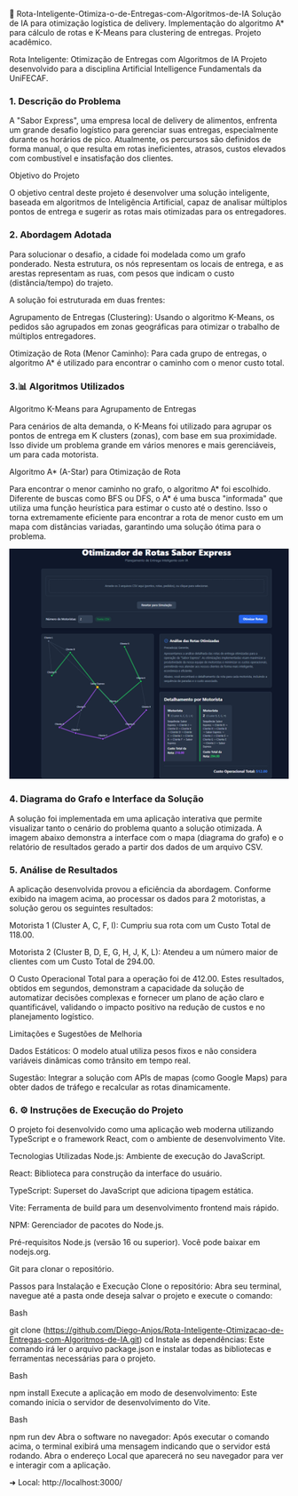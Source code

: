 🚀 Rota-Inteligente-Otimiza-o-de-Entregas-com-Algoritmos-de-IA
Solução de IA para otimização logística de delivery. Implementação do algoritmo A* para cálculo de rotas e K-Means para clustering de entregas. Projeto acadêmico.

Rota Inteligente: Otimização de Entregas com Algoritmos de IA
Projeto desenvolvido para a disciplina Artificial Intelligence Fundamentals da UniFECAF.

### 1. Descrição do Problema
A "Sabor Express", uma empresa local de delivery de alimentos, enfrenta um grande desafio logístico para gerenciar suas entregas, especialmente durante os horários de pico. Atualmente, os percursos são definidos de forma manual, o que resulta em rotas ineficientes, atrasos, custos elevados com combustível e insatisfação dos clientes.

Objetivo do Projeto

O objetivo central deste projeto é desenvolver uma solução inteligente, baseada em algoritmos de Inteligência Artificial, capaz de analisar múltiplos pontos de entrega e sugerir as rotas mais otimizadas para os entregadores.

### 2. Abordagem Adotada
Para solucionar o desafio, a cidade foi modelada como um grafo ponderado. Nesta estrutura, os nós representam os locais de entrega, e as arestas representam as ruas, com pesos que indicam o custo (distância/tempo) do trajeto.

A solução foi estruturada em duas frentes:

Agrupamento de Entregas (Clustering): Usando o algoritmo K-Means, os pedidos são agrupados em zonas geográficas para otimizar o trabalho de múltiplos entregadores.

Otimização de Rota (Menor Caminho): Para cada grupo de entregas, o algoritmo A* é utilizado para encontrar o caminho com o menor custo total.

### 3.📊 Algoritmos Utilizados
Algoritmo K-Means para Agrupamento de Entregas

Para cenários de alta demanda, o K-Means foi utilizado para agrupar os pontos de entrega em K clusters (zonas), com base em sua proximidade. Isso divide um problema grande em vários menores e mais gerenciáveis, um para cada motorista.

Algoritmo A* (A-Star) para Otimização de Rota

Para encontrar o menor caminho no grafo, o algoritmo A* foi escolhido. Diferente de buscas como BFS ou DFS, o A* é uma busca "informada" que utiliza uma função heurística para estimar o custo até o destino. Isso o torna extremamente eficiente para encontrar a rota de menor custo em um mapa com distâncias variadas, garantindo uma solução ótima para o problema.

![Demonstração da Aplicação](./assets/screenshot-app.png)

### 4. Diagrama do Grafo e Interface da Solução
A solução foi implementada em uma aplicação interativa que permite visualizar tanto o cenário do problema quanto a solução otimizada. A imagem abaixo demonstra a interface com o mapa (diagrama do grafo) e o relatório de resultados gerado a partir dos dados de um arquivo CSV.

### 5. Análise de Resultados
A aplicação desenvolvida provou a eficiência da abordagem. Conforme exibido na imagem acima, ao processar os dados para 2 motoristas, a solução gerou os seguintes resultados:

Motorista 1 (Cluster A, C, F, I): Cumpriu sua rota com um Custo Total de 118.00.

Motorista 2 (Cluster B, D, E, G, H, J, K, L): Atendeu a um número maior de clientes com um Custo Total de 294.00.

O Custo Operacional Total para a operação foi de 412.00. Estes resultados, obtidos em segundos, demonstram a capacidade da solução de automatizar decisões complexas e fornecer um plano de ação claro e quantificável, validando o impacto positivo na redução de custos e no planejamento logístico.

Limitações e Sugestões de Melhoria

Dados Estáticos: O modelo atual utiliza pesos fixos e não considera variáveis dinâmicas como trânsito em tempo real.

Sugestão: Integrar a solução com APIs de mapas (como Google Maps) para obter dados de tráfego e recalcular as rotas dinamicamente.

### 6. ⚙️ Instruções de Execução do Projeto
O projeto foi desenvolvido como uma aplicação web moderna utilizando TypeScript e o framework React, com o ambiente de desenvolvimento Vite.

Tecnologias Utilizadas
Node.js: Ambiente de execução do JavaScript.

React: Biblioteca para construção da interface do usuário.

TypeScript: Superset do JavaScript que adiciona tipagem estática.

Vite: Ferramenta de build para um desenvolvimento frontend mais rápido.

NPM: Gerenciador de pacotes do Node.js.

Pré-requisitos
Node.js (versão 16 ou superior). Você pode baixar em nodejs.org.

Git para clonar o repositório.

Passos para Instalação e Execução
Clone o repositório: Abra seu terminal, navegue até a pasta onde deseja salvar o projeto e execute o comando:

Bash

git clone (https://github.com/Diego-Anjos/Rota-Inteligente-Otimizacao-de-Entregas-com-Algoritmos-de-IA.git)
cd <Sabor Express Projeto>
Instale as dependências: Este comando irá ler o arquivo package.json e instalar todas as bibliotecas e ferramentas necessárias para o projeto.

Bash

npm install
Execute a aplicação em modo de desenvolvimento: Este comando inicia o servidor de desenvolvimento do Vite.

Bash

npm run dev
Abra o software no navegador: Após executar o comando acima, o terminal exibirá uma mensagem indicando que o servidor está rodando. Abra o endereço Local que aparecerá no seu navegador para ver e interagir com a aplicação.

➜  Local:   http://localhost:3000/
